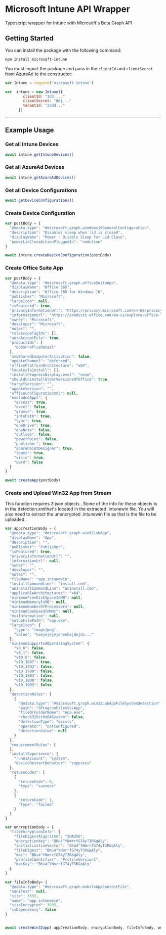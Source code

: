 # Microsoft Intune API Wrapper

Typescript wrapper for Intune with Microsoft's Beta Graph API

## Getting Started

You can install the package with the following command:

```
npm install microsoft-intune
```

You must import the package and pass in the `clientId` and `clientSecret` from AzureAd to the constructor:

```javascript
var Intune = require('microsoft-intune')

var  intune = new Intune({
        clientId: "3d3...."
        clientSecret: "8dj..."
        tenantId: "33dd..."
      })
```

<hr>

## Example Usage

### Get all Intune Devices

```javascript
await intune.getIntuneDevices()
```

### Get all AzureAd Devices

```javascript
await intune.getAzureAdDevices()
```

### Get all Device Configurations

```javascript
await getDeviceConfigurations()
```

### Create Device Configuration

```javascript
var postBody = {
  "@odata.type": "#microsoft.graph.windows10GeneralConfiguration",
  "description": "Disables sleep when lid is closed",
  "displayName": "Power - Disable Sleep for Lid Close",
  "powerLidCloseActionPluggedIn": "noAction"
}

await intune.createDeviceConfiguration(postBody)
```

### Create Office Suite App

```javascript
var postBody = { 
  "@odata.type": "#microsoft.graph.officeSuiteApp",
  "displayName": "Office 365",
  "description": "Office 365 for Windows 10",
  "publisher": "Microsoft",
  "largeIcon": null,
  "isFeatured": true,
  "privacyInformationUrl": "https://privacy.microsoft.com/en-US/privacystatement",
  "informationUrl": "https://products.office.com/en-us/explore-office-for-home",
  "owner": "Microsoft",
  "developer": "Microsoft",
  "notes": "",
  "roleScopeTagIds": [],
  "autoAcceptEula": true,
  "productIds": [
    "o365ProPlusRetail"
  ],
  "useSharedComputerActivation": false,
  "updateChannel": "deferred",
  "officePlatformArchitecture": "x64",
  "localesToInstall": [],
  "installProgressDisplayLevel": "none",
  "shouldUninstallOlderVersionsOfOffice": true,
  "targetVersion": "",
  "updateVersion": "",
  "officeConfigurationXml": null,
  "excludedApps": {
    "access": true,
    "excel": false,
    "groove": true,
    "infoPath": true,
    "lync": true,
    "oneDrive": true,
    "oneNote": false,
    "outlook": false,
    "powerPoint": false,
    "publisher": true,
    "sharePointDesigner": true,
    "teams": true,
    "visio": true,
    "word": false
  }
}

await createApp(postBody)
```

### Create and Upload Win32 App from Stream

This function requires 3 json objects . Some of the info for these objects is in the detection.xmlthat's located in the extracted .intunewin file. You will also need to extract the unencrypted .intunewin file as that is the file to be uploaded. 

```javascript
var appcreationBody = {
  "@odata.type": "#microsoft.graph.win32LobApp",
  "displayName": "App",
  "description": "",
  "publisher": "Publisher",
  "isFeatured": true,
  "privacyInformationUrl": "",
  "informationUrl": null,
  "owner": "",
  "developer": "",
  "notes": "",
  "fileName": "app.intunewin",
  "installCommandLine": "install.cmd",
  "uninstallCommandLine": "uninstall.cmd",
  "applicableArchitectures": "x64",
  "minimumFreeDiskSpaceInMB": null,
  "minimumMemoryInMB": null,
  "minimumNumberOfProcessors": null,
  "minimumCpuSpeedInMHz": null,
  "msiInformation": null,
  "setupFilePath": "app.exe",
  "largeIcon": {
    "type": "image/png",
    "value": "keejejejejenenbejdejdn..."
  },
  "minimumSupportedOperatingSystem": {
    "v8_0": false,
    "v8_1": false,
    "v10_0": false,
    "v10_1607": true,
    "v10_1703": false,
    "v10_1709": false,
    "v10_1803": false,
    "v10_1809": false,
    "v10_1903": false
  },
  "detectionRules": [
    {
      "@odata.type": "#microsoft.graph.win32LobAppFileSystemDetection",
      "path": "%ProgramFiles%\\App",
      "fileOrFolderName": "App.exe",
      "check32BitOn64System": false,
      "detectionType": "exists",
      "operator": "notConfigured",
      "detectionValue": null
    }
  ],
  "requirementRules": [
  ],
  "installExperience": {
    "runAsAccount": "system",
    "deviceRestartBehavior": "suppress"
  },
  "returnCodes": [
    {
      "returnCode": 0,
      "type": "success"
    },
    {
      "returnCode": 1,
      "type": "failed"
    }
  ]
}

var encryptionBody = {
  "fileEncryptionInfo": {
    "fileDigestAlgorithm": "SHA256",
    "encryptionKey": "BKu4^YNmrrfG74yT3R&qAly",
    "initializationVector": "BKu4^YNmrrfG74yT3R&qAly",
    "fileDigest": "BKu4^YNmrrfG74yT3R&qAly",
    "mac": "BKu4^YNmrrfG74yT3R&qAly",
    "profileIdentifier": "ProfileVersion1",
    "macKey": "BKu4^YNmrrfG74yT3R&qAly"
  }
}

var fileInfoBody= {
  "@odata.type": "#microsoft.graph.mobileAppContentFile",
  "manifest": null,
  "size": 3332,
  "name": "app.intunewin",
  "sizeEncrypted": 3993,
  "isDependency": false
}


await createWin32app( appCreationBody, encryptionBody, fileInfoBody, unencryptedFile) 
```